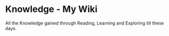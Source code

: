 # Knowledge - My Wiki

All the Knowledge gained through Reading, Learning and Exploring till these days.
